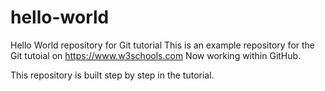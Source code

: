 # hello-world
Hello World repository for Git tutorial
This is an example repository for the Git tutoial on https://www.w3schools.com
Now working within GitHub.

This repository is built step by step in the tutorial.
